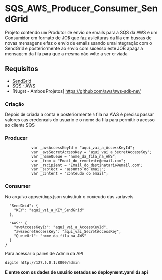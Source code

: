 # SQS_AWS_Producer_Consumer_SendGrid
Projeto contendo um Produtor de envio de emails para a SQS da AWS  e um Consumidor em formato de JOB que faz as leituras da fila em buscas de novas mensagens e faz o envio de emails usando uma integração com o SendGrid e posteriormente ao envio com sucesso este JOB apaga a mensagem da fila para que a mesma não volte a ser enviada


## Requisitos

 * [SendGrid](https://sendgrid.com/)
 * [SQS - AWS](https://docs.aws.amazon.com/pt_br/AWSSimpleQueueService/latest/SQSDeveloperGuide/sqs-setting-up.html/) 
 * [Nuget - Ambos Projetos] https://github.com/aws/aws-sdk-net/
 
 
### Criação
Depois de criada a conta e posteriormente a fila na AWS é preciso passar valores das credencais do usuario e o nome da fila para permitir o acesso ao cliente SQS 

### Producer
```
            var _awsAccessKeyId = "aqui_vai_a_AccessKeyId";
            var _awsSecretAccessKey = "aqui_vai_a_SecretAccessKey";
            var _nameQueue = "nome_da_fila_na_AWS";
            var _from = "Email_do_remetente@email.com";
            var _recipient = "Email_do_destinatario@email.com";
            var _subject = "assunto do email";
            var _content = "conteudo do email";
```

### Consumer 
No arquivo appsettings.json substituir o conteudo das variaveis
```
  "SendGrid": {
    "KEY": "aqui_vai_a_KEY_SendGrid"
  },

  "AWS": {
    "awsAccessKeyId": "aqui_vai_a_AccessKeyId", 
    "awsSecretAccessKey": "aqui_vai_SecretAccessKey", 
    "QueueUrl": "nome_da_fila_na_AWS"  
  }
}

```

Para acessar o painel de Admin da API
```sh
digite http://127.0.0.1:8000/admin
```
**E entre com os dados de usuário setados no deployment.yaml da api**
